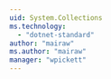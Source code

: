 ```yaml
---
uid: System.Collections
ms.technology: 
  - "dotnet-standard"
author: "mairaw"
ms.author: "mairaw"
manager: "wpickett"
---
```


